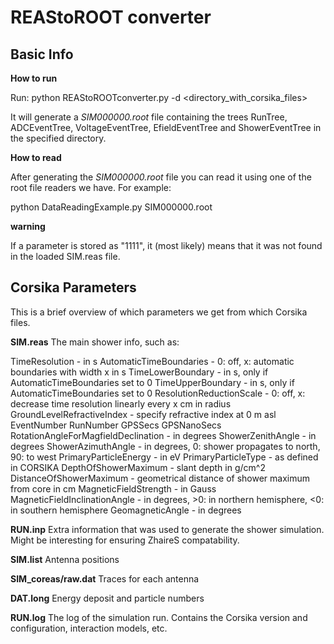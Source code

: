 REAStoROOT converter
===========================

Basic Info
-----------

**How to run**

Run:
python REAStoROOTconverter.py -d <directory_with_corsika_files>

It will generate a _SIM000000.root_ file containing the trees RunTree, ADCEventTree, VoltageEventTree, EfieldEventTree and ShowerEventTree in the specified directory. 

**How to read**

After generating the _SIM000000.root_ file you can read it using one of the root file readers we have. For example:

python DataReadingExample.py SIM000000.root


**warning**

If a parameter is stored as "1111", it (most likely) means that it was not found in the loaded SIM.reas file.


Corsika Parameters
-------------------
This is a brief overview of which parameters we get from which Corsika files.

**SIM.reas**
The main shower info, such as:

TimeResolution - in s
AutomaticTimeBoundaries - 0: off, x: automatic boundaries with width x in s
TimeLowerBoundary - in s, only if AutomaticTimeBoundaries set to 0
TimeUpperBoundary - in s, only if AutomaticTimeBoundaries set to 0
ResolutionReductionScale - 0: off, x: decrease time resolution linearly every x cm in radius
GroundLevelRefractiveIndex - specify refractive index at 0 m asl
EventNumber
RunNumber
GPSSecs
GPSNanoSecs         
RotationAngleForMagfieldDeclination - in degrees
ShowerZenithAngle - in degrees
ShowerAzimuthAngle - in degrees, 0: shower propagates to north, 90: to west
PrimaryParticleEnergy - in eV
PrimaryParticleType - as defined in CORSIKA
DepthOfShowerMaximum - slant depth in g/cm^2
DistanceOfShowerMaximum - geometrical distance of shower maximum from core in cm
MagneticFieldStrength - in Gauss
MagneticFieldInclinationAngle - in degrees, >0: in northern hemisphere, <0: in southern hemisphere
GeomagneticAngle - in degrees

**RUN.inp**
Extra information that was used to generate the shower simulation. Might be interesting for ensuring ZhaireS compatability.

**SIM.list**
Antenna positions

**SIM_coreas/raw.dat**
Traces for each antenna

**DAT.long**
Energy deposit and particle numbers

**RUN.log**
The log of the simulation run. Contains the Corsika version and configuration, interaction models, etc.
